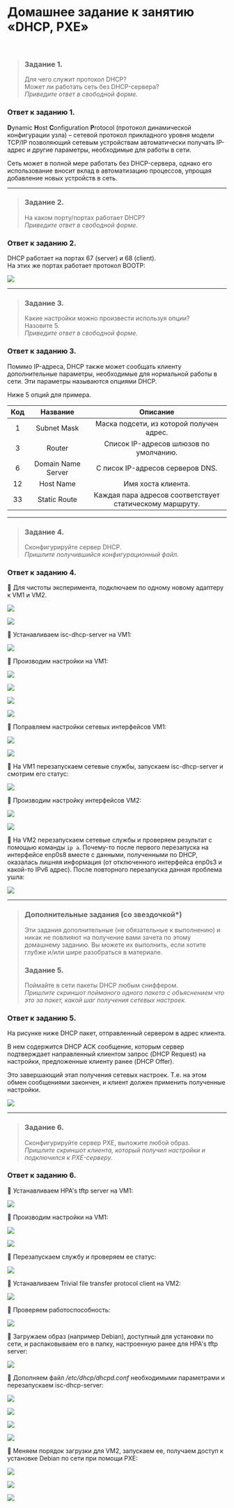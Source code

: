 # Домашнее задание к занятию «DHCP, PXE»
<br>

> ### Задание 1.
> Для чего служит протокол DHCP?  
> Может ли работать сеть без DHCP-сервера?  
> *Приведите ответ в свободной форме.*
>
### Ответ к заданию 1.
**D**ynamic **H**ost **C**onfiguration **P**rotocol (протокол динамической конфигурации узла) – сетевой протокол прикладного уровня модели TCP/IP позволяющий сетевым устройствам автоматически получать IP-адрес и другие параметры, необходимые для работы в сети.

Сеть может в полной мере работать без DHCP-сервера, однако его использование вносит вклад в автоматизацию процессов, упрощая добавление новых устройств в сеть.

---

> ### Задание 2.
> На каком порту/портах работает DHCP?  
> *Приведите ответ в свободной форме.*
>
### Ответ к заданию 2.
DHCP работает на портах 67 (server) и 68 (client).  
На этих же портах работает протокол BOOTP:

<kbd><img src="/img/net-10.2.1.png"></kbd>
 
---

> ### Задание 3.
> Какие настройки можно произвести используя опции?  
> Назовите 5.  
> *Приведите ответ в свободной форме.*
>
### Ответ к заданию 3.
Помимо IP-адреса, DHCP также может сообщать клиенту дополнительные параметры, необходимые для нормальной работы в сети. Эти параметры называются опциями DHCP.

Ниже 5 опций для примера.

| Код	| Название | Описание |
| :---: | :---: | :---: |
| 1 |	Subnet Mask	| Маска подсети, из которой получен адрес. |
| 3 |	Router	| Список IP-адресов шлюзов по умолчанию. |
| 6 |	Domain Name Server	|С писок IP-адресов серверов DNS. |
| 12 |	Host Name	| Имя хоста клиента. |
| 33	| Static Route	| Каждая пара адресов соответствует статическому маршруту. |

---

> ### Задание 4.
> Сконфигурируйте сервер DHCP.  
> *Пришлите получившийся конфигурационный файл.*
> 
### Ответ к заданию 4.
:large_blue_diamond:	Для чистоты эксперимента, подключаем по одному новому адаптеру к VM1 и VM2.

<kbd><img src="/img/net-10.4.1.png"></kbd>
 
<kbd><img src="/img/net-10.4.2.png"></kbd>
 
:large_blue_diamond:	Устанавливаем isc-dhcp-server на VM1:

<kbd><img src="/img/net-10.4.3.png"></kbd>
 
:large_blue_diamond:	Производим настройки на VM1:

<kbd><img src="/img/net-10.4.4.png"></kbd>
 
<kbd><img src="/img/net-10.4.5.png"></kbd>
 
<kbd><img src="/img/net-10.4.6.png"></kbd>
 
<kbd><img src="/img/net-10.4.7.png"></kbd>
 
:large_blue_diamond:	Поправляем настройки сетевых интерфейсов VM1:

<kbd><img src="/img/net-10.4.8.png"></kbd>
 
<kbd><img src="/img/net-10.4.9.png"></kbd>

:large_blue_diamond:	На VM1 перезапускаем сетевые службы, запускаем isc-dhcp-server и смотрим его статус:

<kbd><img src="/img/net-10.4.10.png"></kbd>
 
:large_blue_diamond:	Производим настройку интерфейсов VM2:

<kbd><img src="/img/net-10.4.11.png"></kbd>
 
<kbd><img src="/img/net-10.4.12.png"></kbd>
 
:large_blue_diamond:	На VM2 перезапускаем сетевые службы и проверяем результат с помощью команды `ip a`. Почему-то после первого перезапуска на интерфейсе enp0s8 вместе с данными, полученными по DHCP, оказалась лишняя информация (от отключенного интерфейса enp0s3 и какой-то IPv6 адрес). После повторного перезапуска данная проблема ушла:

<kbd><img src="/img/net-10.4.13.png"></kbd>
 
---

> ### Дополнительные задания (со звездочкой*)
> Эти задания дополнительные (не обязательные к выполнению) и никак не повлияют на получение вами зачета по этому домашнему заданию. Вы можете их выполнить, если хотите глубже и/или шире разобраться в материале.
>
> ### Задание 5.
> Поймайте в сети пакеты DHCP любым сниффером.  
> *Пришлите скриншот пойманого одного пакета с объяснением что это за пакет, какой шаг получения сетевых настроек.*
>
### Ответ к заданию 5.
На рисунке ниже DHCP пакет, отправленный сервером в адрес клиента.

В нем содержится DHCP ACK сообщение, которым сервер подтверждает направленный клиентом запрос (DHCP Request) на настройки, предложенные клиенту ранее (DHCP Offer).

Это завершающий этап получения сетевых настроек. Т.е. на этом обмен сообщениями закончен, и клиент должен применить полученные настройки.  

<kbd><img src="/img/net-10.5.1.png"></kbd>
 
---

> ### Задание 6.
> Сконфигурируйте сервер PXE, выложите любой образ.  
> *Пришлите скриншот клиента, который получил настройки и подключился к PXE-серверу.*
>
### Ответ к заданию 6.

:large_blue_diamond:	Устанавливаем HPA's tftp server на VM1:

<kbd><img src="/img/net-10.6.1.png"></kbd>
 
:large_blue_diamond:	Производим настройки на VM1:

<kbd><img src="/img/net-10.6.2.png"></kbd>
 
<kbd><img src="/img/net-10.6.3.png"></kbd>
 
:large_blue_diamond:	Перезапускаем службу и проверяем ее статус:

<kbd><img src="/img/net-10.6.4.png"></kbd>
 
:large_blue_diamond:	Устанавливаем Trivial file transfer protocol client на VM2:

<kbd><img src="/img/net-10.6.5.png"></kbd>
 
:large_blue_diamond:	Проверяем работоспособность:

<kbd><img src="/img/net-10.6.6.png"></kbd>
 
:large_blue_diamond:	Загружаем образ (например Debian), доступный для установки по сети, и распаковываем его в папку, настроенную ранее для HPA's tftp server:

<kbd><img src="/img/net-10.6.7.png"></kbd>
 
:large_blue_diamond:	Дополняем файл */etc/dhcp/dhcpd.conf* необходимыми параметрами и перезапускаем isc-dhcp-server:

<kbd><img src="/img/net-10.6.8.png"></kbd>
 
<kbd><img src="/img/net-10.6.9.png"></kbd>
 
<kbd><img src="/img/net-10.6.10.png"></kbd>
 
<kbd><img src="/img/net-10.6.11.png"></kbd>
 
:large_blue_diamond:	Меняем порядок загрузки для VM2, запускаем ее, получаем доступ к установке Debian по сети при помощи PXE:

<kbd><img src="/img/net-10.6.12.png"></kbd>
 
<kbd><img src="/img/net-10.6.13.png"></kbd>
 
<kbd><img src="/img/net-10.6.14.png"></kbd>
